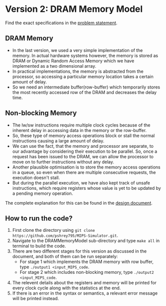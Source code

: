 Version 2: DRAM Memory Model
===

Find the exact specifications in the [problem statement](https://github.com/pshrey795/MIPS-Simulator/blob/main/DRAMMemoryModel/Statement.pdf).

DRAM Memory
---

* In the last version, we used a very simple implementation of the memory. In actual hardware systems however, the memory is stored as DRAM or Dynamic Random Access Memory which we have implemented as a two dimensional array.
* In practical implementations, the memory is abstracted from the processor, so accessing a particular memory location takes a certain amount of delay. 
* So we need an intermediate buffer(row-buffer) which temporarily stores the most recently accessed row of the DRAM and decreases the delay time. 

Non-blocking Memory
---

* The lw/sw instructions require multiple clock cycles because of the inherent delay in accessing data in the memory or the row-buffer.
* So, these type of memory access operations block or stall the normal instructions causing a large amount of delay.
* We can use the fact, that the memory and processor are separate, to our advantage by considering their execution to be parallel. So, once a request has been issued to the DRAM, we can allow the processor to move on to further instructions without any delay.
* Another plausible optimisation is to store the memory access operations in a queue, so even when there are multiple consecutive requests, the execution doesn't stall.
* But during the parallel execution, we have also kept track of unsafe instructions, which require registers whose value is yet to be updated by a pending memory operation.

The complete explanation for this can be found in the [design document](https://github.com/pshrey795/MIPS-Simulator/blob/main/DRAMMemoryModel/Design.pdf).

How to run the code?
---
1. First clone the directory using `git clone https://github.com/pshrey795/MIPS-Simulator.git`.
2. Navigate to the DRAMMemoryModel sub-directory and type `make all` in terminal to build the code.
3. There are two different stages for this version as discussed in the document, and both of them can be run separately:
   * For stage 1 which implements the DRAM memory with row buffer, type `./output1 <input_MIPS_code`.
   * For stage 2 which includes non-blocking memory, type `./output2 <input_MIPS_code`.
4. The relevent details about the registers and memory will be printed for every clock cycle along with the statistics at the end.
5. If there is an error in the syntax or semantics, a relevant error message will be printed instead.